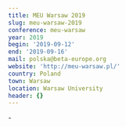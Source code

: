 ```yaml
---
title: MEU Warsaw 2019
slug: meu-warsaw-2019
conference: meu-warsaw
year: 2019
begin: '2019-09-12'
end: '2019-09-16'
mail: polska@beta-europe.org
website: 'http://meu-warsaw.pl/'
country: Poland
town: Warsaw
location: Warsaw University
header: {}
---
```

\-
